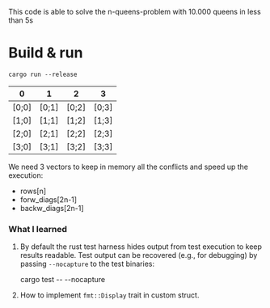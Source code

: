 This code is able to solve the n-queens-problem with 10.000 queens in less than 5s

# Build & run
`cargo run --release`


| 0 | 1 | 2 | 3 |
|:---:|:---:|:---:|:---:|
| [0;0] | [0;1] | [0;2] | [0;3] |
| [1;0] | [1;1] | [1;2] | [1;3] |
| [2;0] | [2;1] | [2;2] | [2;3] |
| [3;0] | [3;1] | [3;2] | [3;3] |

We need 3 vectors to keep in memory all the conflicts and speed up the execution:
- rows[n]
- forw_diags[2n-1]
- backw_diags[2n-1]


### What I learned

1. By default the rust test harness hides output from test execution to
keep results readable. Test output can be recovered (e.g., for debugging)
by passing `--nocapture` to the test binaries:

    cargo test -- --nocapture

2. How to implement `fmt::Display` trait in custom struct.
